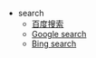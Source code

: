 - search
  - [百度搜索](https://www.baidu.com)
  - [Google search](https://google.hk)
  - [Bing search](https://bing.com)